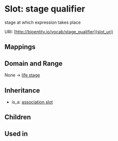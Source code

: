 # Slot: stage qualifier


stage at which expression takes place

URI: [http://bioentity.io/vocab/stage_qualifier](slot_uri)
## Mappings

## Domain and Range

None -> [life stage](LifeStage.md)
## Inheritance

 *  is_a: [association slot](association_slot.md)
## Children

## Used in

